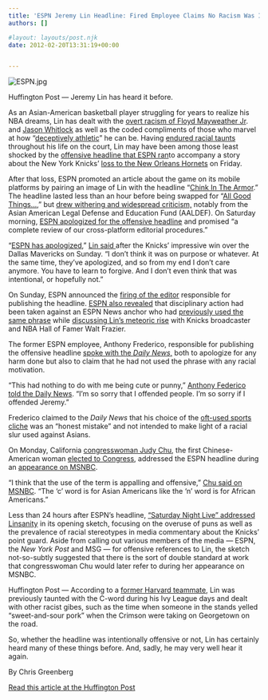```yaml
---
title: 'ESPN Jeremy Lin Headline: Fired Employee Claims No Racism Was Intended'
authors: []

#layout: layouts/post.njk
date: 2012-02-20T13:31:19+00:00


---
```


![ESPN.jpg](/uploads/ESPN-thumb-240x134-392.jpg)

Huffington Post — Jeremy Lin has heard it before.

As an Asian-American basketball player struggling for years to realize his NBA
dreams, Lin has dealt with the [overt racism of Floyd Mayweather
Jr](https://www.huffingtonpost.com/2012/02/13/floyd-mayweather-twitter-jeremy-lin-knicks-star_n_1274832.html?ref=jeremy-lin).
and [Jason
Whitlock](https://latimesblogs.latimes.com/sports_blog/2012/02/fox-sports-jason-whitlock-apologizes-for-jeremy-lin-tweet.html)
as well as the coded compliments of those who marvel at how “[deceptively
athletic](https://www.huffingtonpost.com/2012/02/20/jeremy-lin-espn-interview-racism-kardashian-video_n_1288875.html?ref=sports)”
he can be. Having [endured racial
taunts](https://sportsillustrated.cnn.com/vault/article/magazine/MAG1194909/2/index.htm)
throughout his life on the court, Lin may have been among those least shocked by
the [offensive headline that ESPN
ran](https://www.huffingtonpost.com/2012/02/18/espn-racist-jeremy-lin-headline-mobile-apology_n_1286277.html)to
accompany a story about the New York Knicks’ [loss to the New Orleans
Hornets](https://www.huffingtonpost.com/2012/02/17/knicks-lose-to-hornets-jeremy-lin-streak-snapped_n_1286037.html?ref=jeremy-lin)
on Friday.

After that loss, ESPN promoted an article about the game on its mobile platforms
by pairing an image of Lin with the headline “[Chink In The
Armor](https://jimromenesko.com/2012/02/18/really-espn/).” The headline lasted
less than an hour before being swapped for “[All Good
Things…](https://outsports.com/jocktalkblog/2012/02/18/espn-uses-racial-epithet-chink-in-headline-of-jeremy-lin-story/),”
but [drew withering and widespread
criticism,](https://www.huffingtonpost.com/2012/02/19/espn-apologizes-for-racis_n_1287503.html?ref=jeremy-lin)
notably from the Asian American Legal Defense and Education Fund (AALDEF). On
Saturday morning, [ESPN apologized for the offensive
headline](https://www.huffingtonpost.com/2012/02/18/espn-racist-jeremy-lin-headline-mobile-apology_n_1286277.html?ref=jeremy-lin)
and promised “a complete review of our cross-platform editorial procedures.”

“[ESPN has
apologized](https://www.huffingtonpost.com/2012/02/18/espn-racist-jeremy-lin-headline-mobile-apology_n_1286277.html?ref=jeremy-lin),”
[Lin said
](https://www.huffingtonpost.com/2012/02/19/espn-fires-employee-jeremy-lin-headline_n_1287591.html?ref=mostpopular)
after the Knicks’ impressive win over the Dallas Mavericks on Sunday. “I don’t
think it was on purpose or whatever. At the same time, they’ve apologized, and
so from my end I don’t care anymore. You have to learn to forgive. And I don’t
even think that was intentional, or hopefully not.”

On Sunday, ESPN announced the [firing of the
editor](https://www.huffingtonpost.com/2012/02/19/espn-fires-employee-jeremy-lin-headline_n_1287591.html?ref=mostpopular)
responsible for publishing the headline. [ESPN also
revealed](https://www.huffingtonpost.com/2012/02/19/espn-fires-employee-jeremy-lin-headline_n_1287591.html?ref=mostpopular)
that disciplinary action had been taken against an ESPN News anchor who had
[previously used the same
phrase](https://www.mmamania.com/2012/2/20/2811740/jeremy-lin-espn-max-bretos-headline-mma-live-knicks-mma)
while [discussing Lin’s meteoric
rise](https://thebiglead.com/index.php/2012/02/19/yes-an-espn-tv-anchor-used-chink-in-his-armor-when-talking-about-jeremy-lin-earlier-this-week/)
with Knicks broadcaster and NBA Hall of Famer Walt Frazier.

The former ESPN employee, Anthony Frederico, responsible for publishing the
offensive headline [spoke with the _Daily
News_,](https://www.nydailynews.com/sports/basketball/knicks/jeremy-lin-slur-honest-mistake-fired-espn-editor-anthony-federico-claims-article-1.1025566)
both to apologize for any harm done but also to claim that he had not used the
phrase with any racial motivation.

“This had nothing to do with me being cute or punny,” [Anthony Federico told the
Daily
News](https://www.nydailynews.com/sports/basketball/knicks/jeremy-lin-slur-honest-mistake-fired-espn-editor-anthony-federico-claims-article-1.1025566).
“I’m so sorry that I offended people. I’m so sorry if I offended Jeremy.”

Frederico claimed to the _Daily News_ that his choice of the [oft-used sports
cliche](https://www.theatlanticwire.com/entertainment/2012/02/espns-jeremy-lin-headline-racist-or-just-cliche-sist/48889/)
was an “honest mistake” and not intended to make light of a racial slur used
against Asians.

On Monday, California [congresswoman Judy Chu](https://chu.house.gov/), the first
Chinese-American woman [elected to
Congress](https://articles.latimes.com/2009/jul/16/local/me-judy-chu16),
addressed the ESPN headline during an [appearance on
MSNBC](https://twitter.com/#%21/RepJudyChu/status/171418267364237312).

“I think that the use of the term is appalling and offensive,” [Chu said on
MSNBC](https://www.politico.com/news/stories/0212/73077.html). “The ‘c’ word is
for Asian Americans like the ‘n’ word is for African Americans.”

Less than 24 hours after ESPN’s headline, [“Saturday Night Live” addressed
Linsanity](https://www.huffingtonpost.com/2012/02/19/jeremy-lin-snl-racist-jokes-linsanity_n_1287649.html)
in its opening sketch, focusing on the overuse of puns as well as the prevalence
of racial stereotypes in media commentary about the Knicks’ point guard. Aside
from calling out various members of the media — ESPN, the _New York Post_ and
MSG — for offensive references to Lin, the sketch not-so-subtly suggested that
there is the sort of double standard at work that congresswoman Chu would later
refer to during her appearance on MSNBC.

Huffington Post — According to a [former Harvard
teammate](https://www.time.com/time/magazine/article/0,9171,1953708,00.html#ixzz1mkfzZLS7),
Lin was previously taunted with the C-word during his Ivy League days and dealt
with other racist gibes, such as the time when someone in the stands yelled
“sweet-and-sour pork” when the Crimson were taking on Georgetown on the road.

So, whether the headline was intentionally offensive or not, Lin has certainly
heard many of these things before. And, sadly, he may very well hear it again.

By Chris Greenberg

[Read this article at the Huffington Post][1]

[1]: https://www.huffingtonpost.com/2012/02/20/espn-jeremy-lin-racist-headline-apology-editor_n_1289093.html?ref=sports
